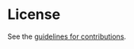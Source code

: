# License

See the
[guidelines for contributions](https://github.com/kixelated/moq-transfork/blob/main/CONTRIBUTING.md).
